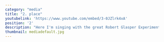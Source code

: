 ```yaml
---
category: "media"
title: "2. place"
youtubelink: 'https://www.youtube.com/embed/3-0JZlrk4xA'
position: '2'
description: "Here I'm singing with the great Robert Glasper Experiment"
thumbnail: mediadefault.jpg
---
```

